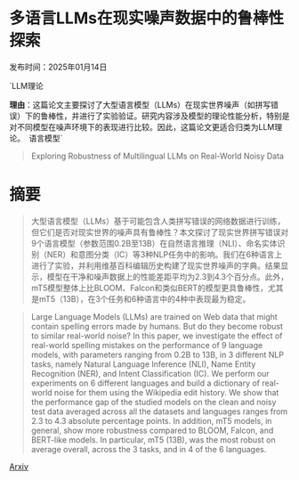 # 多语言LLMs在现实噪声数据中的鲁棒性探索

发布时间：2025年01月14日

`LLM理论

**理由**：这篇论文主要探讨了大型语言模型（LLMs）在现实世界噪声（如拼写错误）下的鲁棒性，并进行了实验验证。研究内容涉及模型的理论性能分析，特别是对不同模型在噪声环境下的表现进行比较。因此，这篇论文更适合归类为LLM理论。` `语言模型`

> Exploring Robustness of Multilingual LLMs on Real-World Noisy Data

# 摘要

> 大型语言模型（LLMs）基于可能包含人类拼写错误的网络数据进行训练，但它们是否对现实世界的噪声具有鲁棒性？本文探讨了现实世界拼写错误对9个语言模型（参数范围0.2B至13B）在自然语言推理（NLI）、命名实体识别（NER）和意图分类（IC）等3种NLP任务中的影响。我们在6种语言上进行了实验，并利用维基百科编辑历史构建了现实世界噪声的字典。结果显示，模型在干净和噪声数据上的性能差距平均为2.3到4.3个百分点。此外，mT5模型整体上比BLOOM、Falcon和类似BERT的模型更具鲁棒性，尤其是mT5（13B），在3个任务和6种语言中的4种中表现最为稳定。

> Large Language Models (LLMs) are trained on Web data that might contain spelling errors made by humans. But do they become robust to similar real-world noise? In this paper, we investigate the effect of real-world spelling mistakes on the performance of 9 language models, with parameters ranging from 0.2B to 13B, in 3 different NLP tasks, namely Natural Language Inference (NLI), Name Entity Recognition (NER), and Intent Classification (IC). We perform our experiments on 6 different languages and build a dictionary of real-world noise for them using the Wikipedia edit history. We show that the performance gap of the studied models on the clean and noisy test data averaged across all the datasets and languages ranges from 2.3 to 4.3 absolute percentage points. In addition, mT5 models, in general, show more robustness compared to BLOOM, Falcon, and BERT-like models. In particular, mT5 (13B), was the most robust on average overall, across the 3 tasks, and in 4 of the 6 languages.

[Arxiv](https://arxiv.org/abs/2501.08322)